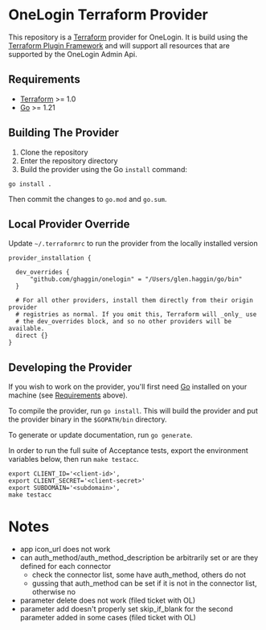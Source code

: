 # OneLogin Terraform Provider

This repository is a [Terraform](https://www.terraform.io) provider for OneLogin. It is build using the [Terraform Plugin Framework](https://github.com/hashicorp/terraform-plugin-framework) and will support all resources that are supported by the OneLogin Admin Api.

## Requirements

- [Terraform](https://developer.hashicorp.com/terraform/downloads) >= 1.0
- [Go](https://golang.org/doc/install) >= 1.21

## Building The Provider

1. Clone the repository
1. Enter the repository directory
1. Build the provider using the Go `install` command:

```shell
go install .
```

Then commit the changes to `go.mod` and `go.sum`.

## Local Provider Override

Update `~/.terraformrc` to run the provider from the locally installed version
```
provider_installation {

  dev_overrides {
      "github.com/ghaggin/onelogin" = "/Users/glen.haggin/go/bin"
  }

  # For all other providers, install them directly from their origin provider
  # registries as normal. If you omit this, Terraform will _only_ use
  # the dev_overrides block, and so no other providers will be available.
  direct {}
}
```

## Developing the Provider

If you wish to work on the provider, you'll first need [Go](http://www.golang.org) installed on your machine (see [Requirements](#requirements) above).

To compile the provider, run `go install`. This will build the provider and put the provider binary in the `$GOPATH/bin` directory.

To generate or update documentation, run `go generate`.

In order to run the full suite of Acceptance tests, export the environment variables below, then run `make testacc`.
```shell
export CLIENT_ID='<client-id>',
export CLIENT_SECRET='<client-secret>'
export SUBDOMAIN='<subdomain>',
make testacc
```

# Notes
- app icon_url does not work
- can auth_method/auth_method_description be arbitrarily set or are they defined for each connector
  - check the connector list, some have auth_method, others do not
  - gussing that auth_method can be set if it is not in the connector list, otherwise no
- parameter delete does not work (filed ticket with OL)
- parameter add doesn't properly set skip_if_blank for the second parameter added in some cases (filed ticket with OL)
